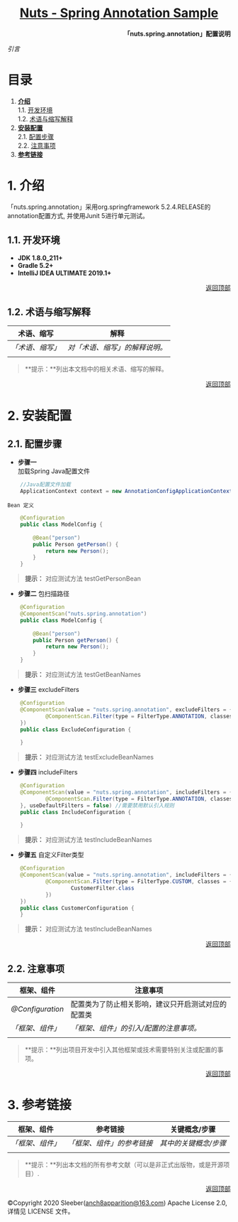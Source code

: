 <h1 align="center"><a href="README.md">Nuts - Spring Annotation Sample</a></h1>  

**<p align="right">「nuts.spring.annotation」配置说明</p>**
*引言*   
# <a id="nav">目录</a>

1. **[介绍](#info)**  
    1.1. [开发环境](#dev)  
    1.2. [术语与缩写解释](#word)
2. **[安装配置](#config)**  
    2.1. [配置步骤](#step)  
    2.2. [注意事项](#focus) 
3. **[参考链接](#ref)** 

# <a id="info">1. 介绍</a>
「nuts.spring.annotation」采用org.springframework 5.2.4.RELEASE的annotation配置方式, 并使用Junit 5进行单元测试。 

## <a id="dev">1.1. 开发环境</a>  
- **JDK 1.8.0_211+**
- **Gradle 5.2+**
- **IntelliJ IDEA ULTIMATE 2019.1+**

<p align="right"><a href="#">返回顶部</a></p>  

## <a id="word">1.2. 术语与缩写解释</a>  
| 术语、缩写                                                    | 解释                                                         |
| ------------------------------------------------------------ | ------------------------------------------------------------ |
| *「术语、缩写」* | *对「术语、缩写」的解释说明。*  |
|  |  |
> **提示：**列出本文档中的相关术语、缩写的解释。

<p align="right"><a href="#">返回顶部</a></p>  

# <a id="config">2. 安装配置</a>
## <a id="step">2.1. 配置步骤</a>  

+ **步骤一**  
    加载Spring Java配置文件
```java
    //Java配置文件加载
    ApplicationContext context = new AnnotationConfigApplicationContext(ModelConfig.class);
```  
    Bean 定义
```java
    @Configuration
    public class ModelConfig {
    
        @Bean("person")
        public Person getPerson() {
            return new Person();
        }
    }
```  
> **提示：** 对应测试方法 testGetPersonBean  

+ **步骤二** 
    包扫描路径
```java
    @Configuration
    @ComponentScan("nuts.spring.annotation")
    public class ModelConfig {
    
        @Bean("person")
        public Person getPerson() {
            return new Person();
        }
    }
```  
> **提示：** 对应测试方法 testGetBeanNames  

+ **步骤三** 
    excludeFilters
```java
    @Configuration
    @ComponentScan(value = "nuts.spring.annotation", excludeFilters = {
            @ComponentScan.Filter(type = FilterType.ANNOTATION, classes = {Controller.class, Configuration.class})
    })
    public class ExcludeConfiguration {
    
    }
```  
> **提示：** 对应测试方法 testExcludeBeanNames  

+ **步骤四** 
    includeFilters
```java
    @Configuration
    @ComponentScan(value = "nuts.spring.annotation", includeFilters = {
            @ComponentScan.Filter(type = FilterType.ANNOTATION, classes = {Service.class})
    }, useDefaultFilters = false) //需要禁用默认引入规则
    public class IncludeConfiguration {
    
    }
```  
> **提示：** 对应测试方法 testIncludeBeanNames  

+ **步骤五** 
    自定义Filter类型
```java
    @Configuration
    @ComponentScan(value = "nuts.spring.annotation", includeFilters = {
            @ComponentScan.Filter(type = FilterType.CUSTOM, classes = {
                    CustomerFilter.class
            })
    })
    public class CustomerConfiguration {
    }
```  
> **提示：** 对应测试方法 testIncludeBeanNames  

<p align="right"><a href="#">返回顶部</a></p>  

## <a id="focus">2.2. 注意事项</a>
| 框架、组件                                                    | 注意事项                                                      |
| ------------------------------------------------------------ | ------------------------------------------------------------ |
| *@Configuration* | 配置类为了防止相关影响，建议只开启测试对应的配置类 |
| *「框架、组件」* | *「框架、组件」的引入/配置的注意事项。*  |
|  |  |

> **提示：**列出项目开发中引入其他框架或技术需要特别关注或配置的事项。

<p align="right"><a href="#">返回顶部</a></p>  

# <a id="ref">3. 参考链接</a>  
| 框架、组件                                                    | 参考链接                                                      | 关键概念/步骤                                                 |
| ------------------------------------------------------------ | ------------------------------------------------------------ | ------------------------------------------------------------ |
| *「框架、组件」*  | *「框架、组件」的参考链接*  |  *其中的关键概念/步骤*  |
|  |  |  |

> **提示：**列出本文档的所有参考文献（可以是非正式出版物，或是开源项目）.  

<p align="right"><a href="#">返回顶部</a></p>  

&copy;Copyright 2020 Sleeber(anch8apparition@163.com) Apache License 2.0, 详情见 LICENSE 文件。
